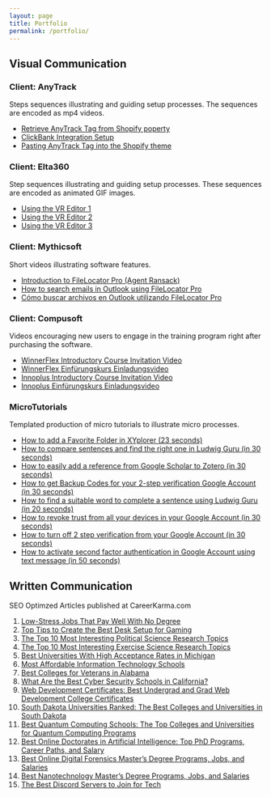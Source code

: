```yaml
---
layout: page
title: Portfolio
permalink: /portfolio/
---
```


## Visual Communication

### Client: AnyTrack
Steps sequences illustrating and guiding setup processes. The sequences are encoded as mp4 videos.
- [Retrieve AnyTrack Tag from Shopify poperty](https://github.com/jose-salgado81/jose-salgado81.github.io/blob/main/Retrieve%20AnyTrack%20Tag%20from%20Shopify%20poperty.gif)
- [ClickBank Integration Setup](https://github.com/jose-salgado81/jose-salgado81.github.io/blob/main/ClickBank%20Integration%20Setup.gif)
- [Pasting AnyTrack Tag into the Shopify theme](https://github.com/jose-salgado81/jose-salgado81.github.io/blob/main/Pasting%20AnyTrack%20Tag%20into%20the%20Shopify%20theme.gif)

### Client: Elta360
Step sequences illustrating and guiding setup processes. These sequences are encoded as animated GIF images.
- [Using the VR Editor 1](https://github.com/jose-salgado81/jose-salgado81.github.io/blob/main/elta1.gif)
- [Using the VR Editor 2](https://github.com/jose-salgado81/jose-salgado81.github.io/blob/main/elta2.gif)
- [Using the VR Editor 3](https://github.com/jose-salgado81/jose-salgado81.github.io/blob/main/elta3.gif)

### Client: Mythicsoft
Short videos illustrating software features.
- [Introduction to FileLocator Pro (Agent Ransack)](https://app.screencast.com/1zDa9EN9Lpulq)
- [How to search emails in Outlook using FileLocator Pro](https://app.screencast.com/cfQs1ZuiqJmKB)
- [Cómo buscar archivos en Outlook utilizando FileLocator Pro](https://app.screencast.com/4pYsD42KY6HRo)

### Client: Compusoft
Videos encouraging new users to engage in the training program right after purchasing the software.
- [WinnerFlex Introductory Course Invitation Video](https://app.screencast.com/Nmf86nfguHTG0)
- [WinnerFlex Einfürungskurs Einladungsvideo](https://app.screencast.com/FO8v9GZ8UdVqh)
- [Innoplus Introductory Course Invitation Video](https://app.screencast.com/2fXOvH7tJRPH2)
- [Innoplus Einfürungskurs Einladungsvideo](https://app.screencast.com/EiaqOwCyA5Sbf)

### MicroTutorials
Templated production of micro tutorials to illustrate micro processes.
- [How to add a Favorite Folder in XYplorer (23 seconds)](https://app.screencast.com/f0kBTQa9WyHt4)
- [How to compare sentences and find the right one in Ludwig Guru (in 30 seconds)](https://app.screencast.com/9zb71SVUdY6ks)
- [How to easily add a reference from Google Scholar to Zotero (in 30 seconds)](https://app.screencast.com/EXvSeXT8dbvPv)
- [How to get Backup Codes for your 2-step verification Google Account (in 30 seconds)](https://app.screencast.com/8tU6cGe0KjPsR)
- [How to find a suitable word to complete a sentence using Ludwig Guru (in 20 seconds)](https://app.screencast.com/exnkbXSTIRTXY)
- [How to revoke trust from all your devices in your Google Account (in 30 seconds)](https://app.screencast.com/tyablppzjPhzy)
- [How to turn off 2 step verification from your Google Account (in 30 seconds)](https://app.screencast.com/5CUnAQl1aCgRf)
- [How to activate second factor authentication in Google Account using text message (in 50 seconds)](https://app.screencast.com/FWETpDzUmO9U8)

## Written Communication
SEO Optimzed Articles published at CareerKarma.com
1. [Low-Stress Jobs That Pay Well With No Degree](https://careerkarma.com/blog/low-stress-jobs-without-a-degree/)
2. [Top Tips to Create the Best Desk Setup for Gaming](https://careerkarma.com/blog/best-desk-setup-for-gaming/)
3. [The Top 10 Most Interesting Political Science Research Topics](https://careerkarma.com/blog/political-science-research-topics/)
4. [The Top 10 Most Interesting Exercise Science Research Topics](https://careerkarma.com/blog/exercise-science-research-topics/)
5. [Best Universities With High Acceptance Rates in Michigan](https://careerkarma.com/blog/easiest-colleges-to-get-into-in-michigan/)
6. [Most Affordable Information Technology Schools](https://careerkarma.com/blog/cheapest-information-technology-schools/)
7. [Best Colleges for Veterans in Alabama](https://careerkarma.com/blog/military-friendly-colleges-in-alabama/)
8. [What Are the Best Cyber Security Schools in California?](https://careerkarma.com/blog/best-cyber-security-schools-in-california/)
9. [Web Development Certificates: Best Undergrad and Grad Web Development College Certificates](https://careerkarma.com/blog/web-development-certificates/)
10. [South Dakota Universities Ranked: The Best Colleges and Universities in South Dakota](https://careerkarma.com/blog/best-universities-in-south-dakota/)
11. [Best Quantum Computing Schools: The Top Colleges and Universities for Quantum Computing Programs](https://careerkarma.com/blog/best-schools-for-quantum-computing/)
12. [Best Online Doctorates in Artificial Intelligence: Top PhD Programs, Career Paths, and Salary](https://careerkarma.com/blog/online-phd-in-artificial-intelligence/)
13. [Best Online Digital Forensics Master’s Degree Programs, Jobs, and Salaries](https://careerkarma.com/blog/best-online-digital-forensics-masters-degrees/)
14. [Best Nanotechnology Master’s Degree Programs, Jobs, and Salaries](https://careerkarma.com/blog/best-nanotechnology-masters-degrees/)
15. [The Best Discord Servers to Join for Tech](https://careerkarma.com/blog/tech-discord-servers/)